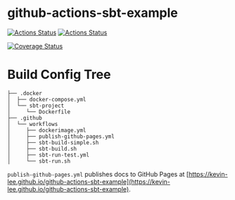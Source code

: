 # github-actions-sbt-example

[![Actions Status](https://github.com/Kevin-Lee/github-actions-sbt-example/workflows/Docker%20Image%20CI/badge.svg)](https://github.com/Kevin-Lee/github-actions-sbt-example/actions)
[![Actions Status](https://github.com/Kevin-Lee/github-actions-sbt-example/workflows/CI/badge.svg)](https://github.com/Kevin-Lee/github-actions-sbt-example/actions)

[![Coverage Status](https://coveralls.io/repos/github/Kevin-Lee/github-actions-sbt-example/badge.svg?branch=master)](https://coveralls.io/github/Kevin-Lee/github-actions-sbt-example?branch=master)

# Build Config Tree
```
├── .docker
│  ├── docker-compose.yml
│  └── sbt-project
│     └── Dockerfile
├── .github
│  └── workflows
│     ├── dockerimage.yml
│     ├── publish-github-pages.yml
│     ├── sbt-build-simple.sh
│     ├── sbt-build.sh
│     ├── sbt-run-test.yml
│     └── sbt-run.sh
```
`publish-github-pages.yml` publishes docs to GitHub Pages at [https://kevin-lee.github.io/github-actions-sbt-example](https://kevin-lee.github.io/github-actions-sbt-example).
